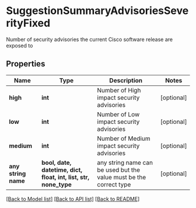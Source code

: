 # SuggestionSummaryAdvisoriesSeverityFixed

Number of security advisories the current Cisco software release are exposed to

## Properties
Name | Type | Description | Notes
------------ | ------------- | ------------- | -------------
**high** | **int** | Number of High impact security advisories | [optional] 
**low** | **int** | Number of Low impact security advisories | [optional] 
**medium** | **int** | Number of Medium impact security advisories | [optional] 
**any string name** | **bool, date, datetime, dict, float, int, list, str, none_type** | any string name can be used but the value must be the correct type | [optional]

[[Back to Model list]](../README.md#documentation-for-models) [[Back to API list]](../README.md#documentation-for-api-endpoints) [[Back to README]](../README.md)


